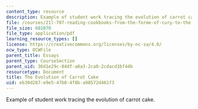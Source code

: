 ```yaml
---
content_type: resource
description: Example of student work tracing the evolution of carrot cake.
file: /courses/21l-707-reading-cookbooks-from-the-forme-of-cury-to-the-smitten-kitchen-spring-2017/eb30d287e9e547b04f8ba98572d461f3_MIT21L_707S17_Fifth_Essay.pdf
file_size: 602070
file_type: application/pdf
learning_resource_types: []
license: https://creativecommons.org/licenses/by-nc-sa/4.0/
ocw_type: OCWFile
parent_title: Essays
parent_type: CourseSection
parent_uid: 36d1e29c-04df-a0a3-2ca0-2cdacd1bf44b
resourcetype: Document
title: The Evolution of Carrot Cake
uid: eb30d287-e9e5-47b0-4f8b-a98572d461f3
---
```

Example of student work tracing the evolution of carrot cake.